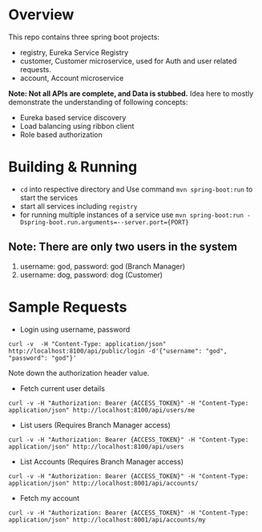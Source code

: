 # Overview

This repo contains three spring boot projects:
- registry, Eureka Service Registry
- customer, Customer microservice, used for Auth and user related requests.
- account, Account microservice

**Note: Not all APIs are complete, and Data is stubbed.**
Idea here to mostly demonstrate the understanding of following concepts:
- Eureka based service discovery
- Load balancing using ribbon client
- Role based authorization

# Building & Running
- `cd` into respective directory and Use command `mvn spring-boot:run` to start the services
- start all services including `registry`
- for running multiple instances of a service use `mvn spring-boot:run -Dspring-boot.run.arguments=--server.port={PORT}`

## Note: There are only two users in the system 
1. username: god, password: god (Branch Manager)
2. username: dog, password: dog (Customer)

# Sample Requests
- Login using username, password
```
curl -v  -H "Content-Type: application/json" http://localhost:8100/api/public/login -d'{"username": "god", "password": "god"}'
```
Note down the authorization header value.

- Fetch current user details
```
curl -v -H "Authorization: Bearer {ACCESS_TOKEN}" -H "Content-Type: application/json" http://localhost:8100/api/users/me
```

- List users (Requires Branch Manager access)
```
curl -v -H "Authorization: Bearer {ACCESS_TOKEN}" -H "Content-Type: application/json" http://localhost:8100/api/users
```

- List Accounts (Requires Branch Manager access)
```
curl -v -H "Authorization: Bearer {ACCESS_TOKEN}" -H "Content-Type: application/json" http://localhost:8001/api/accounts/
```

- Fetch my account
```
curl -v -H "Authorization: Bearer {ACCESS_TOKEN}" -H "Content-Type: application/json" http://localhost:8001/api/accounts/my
```
